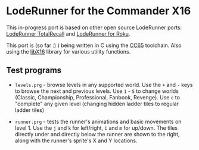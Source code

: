 # LodeRunner for the Commander X16

This in-progress port is based on other open source LodeRunner ports: [LodeRunner TotalRecall](https://github.com/SimonHung/LodeRunner_TotalRecall) and [LodeRunner for Roku](https://github.com/lvcabral/Lode-Runner-Roku).

This port is (so far :) ) being written in C using the [CC65](https://cc65.github.io/) toolchain.  Also using the [libX16](https://github.com/CJLove/libX16) library for various utility functions.

## Test programs
* `levels.prg` - browse levels in any supported world.  Use the `+` and `-` keys to browse the next and previous levels.  Use `1` - `5` to change worlds (Classic, Championship, Professional, Fanbook, Revenge).  Use `c` to "complete" any given level (changing hidden ladder tiles to regular ladder tiles)

* `runner.prg` - tests the runner's animations and basic movements on level 1.  Use the `j` and `k` for left/right, `i` and `m` for up/down.  The tiles directly under and directly below the runner are shown to the right, along with the runner's sprite's X and Y locations.


